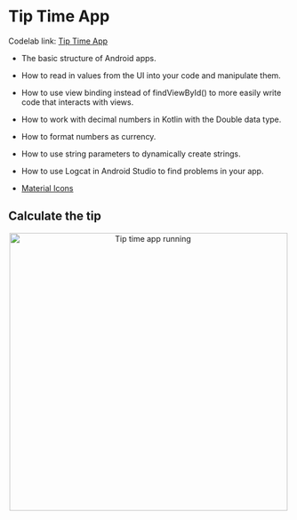 # Tip Time App

Codelab link: [Tip Time App](https://developer.android.com/codelabs/basic-android-kotlin-training-tip-calculator)

* The basic structure of Android apps.
* How to read in values from the UI into your code and manipulate them.
* How to use view binding instead of findViewById() to more easily write code that interacts with views.
* How to work with decimal numbers in Kotlin with the Double data type.
* How to format numbers as currency.
* How to use string parameters to dynamically create strings.
* How to use Logcat in Android Studio to find problems in your app.

* [Material Icons](https://fonts.google.com/icons?selected=Material+Icons)


## Calculate the tip

<div align="center">
<img align="center" alt="Tip time app running" height="500" src="https://github.com/knludi/TipTime/blob/master/README/tip-time.gif">
</div>
